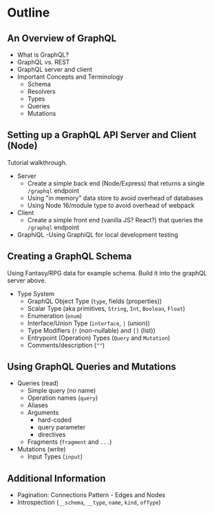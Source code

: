 # Outline

## An Overview of GraphQL

- What is GraphQL?
- GraphQL vs. REST
- GraphQL server and client
- Important Concepts and Terminology
  - Schema
  - Resolvers
  - Types
  - Queries
  - Mutations

## Setting up a GraphQL API Server and Client (Node)

Tutorial walkthrough.

- Server
  - Create a simple back end (Node/Express) that returns a single `/graphql` endpoint
  - Using "in memory" data store to avoid overhead of databases
  - Using Node 16/module type to avoid overhead of webpack
- Client
  - Create a simple front end (vanilla JS? React?) that queries the `/graphql` endpoint
- GraphiQL
  -Using GraphiQL for local development testing

## Creating a GraphQL Schema

Using Fantasy/RPG data for example schema. Build it into the graphQL server above.

- Type System
  - GraphQL Object Type (`type`, fields (properties))
  - Scalar Type (aka primitives, `String`, `Int`, `Boolean`, `Float`)
  - Enumeration (`enum`)
  - Interface/Union Type (`interface`, `|` (union))
  - Type Modifiers (`!` (non-nullable) and `[]` (list))
  - Entrypoint (Operation) Types (`Query` and `Mutation`)
  - Comments/description (`""`)

## Using GraphQL Queries and Mutations

- Queries (read)
  - Simple query (no name)
  - Operation names (`query`)
  - Aliases
  - Arguments
    - hard-coded
    - query parameter
    - directives
  - Fragments (`fragment` and `...`)
- Mutations (write)
  - Input Types (`input`)

## Additional Information

- Pagination: Connections Pattern - Edges and Nodes
- Introspection (`__schema`, `__type`, `name`, `kind`, `ofType`)

